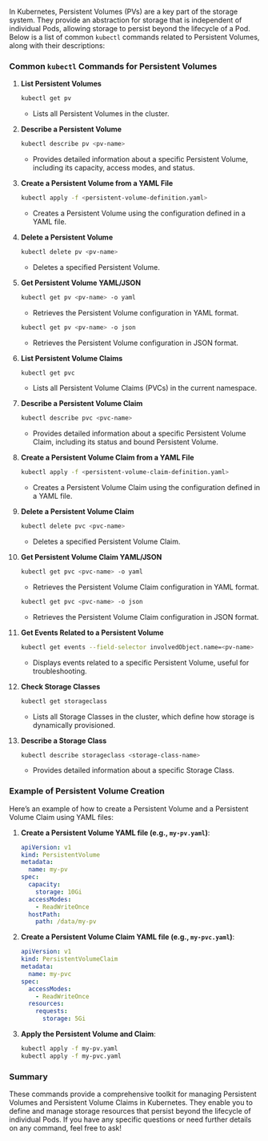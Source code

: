 In Kubernetes, Persistent Volumes (PVs) are a key part of the storage system. They provide an abstraction for storage that is independent of individual Pods, allowing storage to persist beyond the lifecycle of a Pod. Below is a list of common `kubectl` commands related to Persistent Volumes, along with their descriptions:

### Common `kubectl` Commands for Persistent Volumes

1. **List Persistent Volumes**
   ```bash
   kubectl get pv
   ```
   - Lists all Persistent Volumes in the cluster.

2. **Describe a Persistent Volume**
   ```bash
   kubectl describe pv <pv-name>
   ```
   - Provides detailed information about a specific Persistent Volume, including its capacity, access modes, and status.

3. **Create a Persistent Volume from a YAML File**
   ```bash
   kubectl apply -f <persistent-volume-definition.yaml>
   ```
   - Creates a Persistent Volume using the configuration defined in a YAML file.

4. **Delete a Persistent Volume**
   ```bash
   kubectl delete pv <pv-name>
   ```
   - Deletes a specified Persistent Volume.

5. **Get Persistent Volume YAML/JSON**
   ```bash
   kubectl get pv <pv-name> -o yaml
   ```
   - Retrieves the Persistent Volume configuration in YAML format.

   ```bash
   kubectl get pv <pv-name> -o json
   ```
   - Retrieves the Persistent Volume configuration in JSON format.

6. **List Persistent Volume Claims**
   ```bash
   kubectl get pvc
   ```
   - Lists all Persistent Volume Claims (PVCs) in the current namespace.

7. **Describe a Persistent Volume Claim**
   ```bash
   kubectl describe pvc <pvc-name>
   ```
   - Provides detailed information about a specific Persistent Volume Claim, including its status and bound Persistent Volume.

8. **Create a Persistent Volume Claim from a YAML File**
   ```bash
   kubectl apply -f <persistent-volume-claim-definition.yaml>
   ```
   - Creates a Persistent Volume Claim using the configuration defined in a YAML file.

9. **Delete a Persistent Volume Claim**
   ```bash
   kubectl delete pvc <pvc-name>
   ```
   - Deletes a specified Persistent Volume Claim.

10. **Get Persistent Volume Claim YAML/JSON**
    ```bash
    kubectl get pvc <pvc-name> -o yaml
    ```
    - Retrieves the Persistent Volume Claim configuration in YAML format.

    ```bash
    kubectl get pvc <pvc-name> -o json
    ```
    - Retrieves the Persistent Volume Claim configuration in JSON format.

11. **Get Events Related to a Persistent Volume**
    ```bash
    kubectl get events --field-selector involvedObject.name=<pv-name>
    ```
    - Displays events related to a specific Persistent Volume, useful for troubleshooting.

12. **Check Storage Classes**
    ```bash
    kubectl get storageclass
    ```
    - Lists all Storage Classes in the cluster, which define how storage is dynamically provisioned.

13. **Describe a Storage Class**
    ```bash
    kubectl describe storageclass <storage-class-name>
    ```
    - Provides detailed information about a specific Storage Class.

### Example of Persistent Volume Creation

Here’s an example of how to create a Persistent Volume and a Persistent Volume Claim using YAML files:

1. **Create a Persistent Volume YAML file (e.g., `my-pv.yaml`)**:
   ```yaml
   apiVersion: v1
   kind: PersistentVolume
   metadata:
     name: my-pv
   spec:
     capacity:
       storage: 10Gi
     accessModes:
       - ReadWriteOnce
     hostPath:
       path: /data/my-pv
   ```

2. **Create a Persistent Volume Claim YAML file (e.g., `my-pvc.yaml`)**:
   ```yaml
   apiVersion: v1
   kind: PersistentVolumeClaim
   metadata:
     name: my-pvc
   spec:
     accessModes:
       - ReadWriteOnce
     resources:
       requests:
         storage: 5Gi
   ```

3. **Apply the Persistent Volume and Claim**:
   ```bash
   kubectl apply -f my-pv.yaml
   kubectl apply -f my-pvc.yaml
   ```

### Summary

These commands provide a comprehensive toolkit for managing Persistent Volumes and Persistent Volume Claims in Kubernetes. They enable you to define and manage storage resources that persist beyond the lifecycle of individual Pods. If you have any specific questions or need further details on any command, feel free to ask!